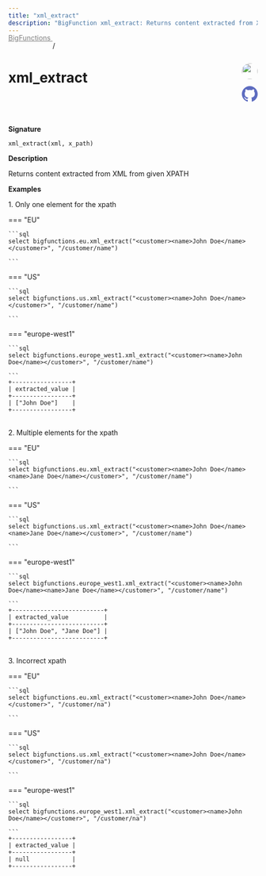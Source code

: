 ```yaml
---
title: "xml_extract"
description: "BigFunction xml_extract: Returns content extracted from XML from given XPATH"
---
```


<a style="color: gray; position: relative; top: -1rem" href="..">BigFunctions </a> / 

# xml_extract


<div style="position: relative; top: -4rem; margin-bottom:  -2rem; text-align: right; z-index: 9999;">
  
  <a href="https://www.linkedin.com/in/shivamsingh012/" title="Author: Shivam Singh" target="_blank">
    <img src="https://media.licdn.com/dms/image/D4D03AQERv0qwECH0DA/profile-displayphoto-shrink_200_200/0/1675233460732?e=1686182400&v=beta&t=HqngiSx5zd4llZStwf3L0k2T_pE8qvnEj7NguWNJTOo" width="32" style=" border-radius: 50% !important">
  </a>
  
  <a href="xml_extract.yaml" title="Edit on GitHub" target="_blank"><svg xmlns="http://www.w3.org/2000/svg" width="32" height="32" viewBox="0 0 24 24"><path fill="#5d6cc0" d="M12 0c-6.626 0-12 5.373-12 12 0 5.302 3.438 9.8 8.207 11.387.599.111.793-.261.793-.577v-2.234c-3.338.726-4.033-1.416-4.033-1.416-.546-1.387-1.333-1.756-1.333-1.756-1.089-.745.083-.729.083-.729 1.205.084 1.839 1.237 1.839 1.237 1.07 1.834 2.807 1.304 3.492.997.107-.775.418-1.305.762-1.604-2.665-.305-5.467-1.334-5.467-5.931 0-1.311.469-2.381 1.236-3.221-.124-.303-.535-1.524.117-3.176 0 0 1.008-.322 3.301 1.23.957-.266 1.983-.399 3.003-.404 1.02.005 2.047.138 3.006.404 2.291-1.552 3.297-1.23 3.297-1.23.653 1.653.242 2.874.118 3.176.77.84 1.235 1.911 1.235 3.221 0 4.609-2.807 5.624-5.479 5.921.43.372.823 1.102.823 2.222v3.293c0 .319.192.694.801.576 4.765-1.589 8.199-6.086 8.199-11.386 0-6.627-5.373-12-12-12z"/></svg></a>
</div>



**Signature** 
```
xml_extract(xml, x_path)
```

**Description**

Returns content extracted from XML from given XPATH





**Examples**



<span style="color: var(--md-typeset-a-color);">1. Only one element for the xpath</span>









=== "EU"

    ```sql
    select bigfunctions.eu.xml_extract("<customer><name>John Doe</name></customer>", "/customer/name")
    
    ```




=== "US"

    ```sql
    select bigfunctions.us.xml_extract("<customer><name>John Doe</name></customer>", "/customer/name")
    
    ```




=== "europe-west1"

    ```sql
    select bigfunctions.europe_west1.xml_extract("<customer><name>John Doe</name></customer>", "/customer/name")
    
    ```









<pre style="margin-top: -1rem;">
<code style="padding-top: 0px; padding-bottom: 0px;">+-----------------+
| extracted_value |
+-----------------+
| [&#34;John Doe&#34;]    |
+-----------------+
</code>
</pre>









<span style="color: var(--md-typeset-a-color);">2. Multiple elements for the xpath</span>









=== "EU"

    ```sql
    select bigfunctions.eu.xml_extract("<customer><name>John Doe</name><name>Jane Doe</name></customer>", "/customer/name")
    
    ```




=== "US"

    ```sql
    select bigfunctions.us.xml_extract("<customer><name>John Doe</name><name>Jane Doe</name></customer>", "/customer/name")
    
    ```




=== "europe-west1"

    ```sql
    select bigfunctions.europe_west1.xml_extract("<customer><name>John Doe</name><name>Jane Doe</name></customer>", "/customer/name")
    
    ```









<pre style="margin-top: -1rem;">
<code style="padding-top: 0px; padding-bottom: 0px;">+--------------------------+
| extracted_value          |
+--------------------------+
| [&#34;John Doe&#34;, &#34;Jane Doe&#34;] |
+--------------------------+
</code>
</pre>









<span style="color: var(--md-typeset-a-color);">3. Incorrect xpath</span>









=== "EU"

    ```sql
    select bigfunctions.eu.xml_extract("<customer><name>John Doe</name></customer>", "/customer/na")
    
    ```




=== "US"

    ```sql
    select bigfunctions.us.xml_extract("<customer><name>John Doe</name></customer>", "/customer/na")
    
    ```




=== "europe-west1"

    ```sql
    select bigfunctions.europe_west1.xml_extract("<customer><name>John Doe</name></customer>", "/customer/na")
    
    ```









<pre style="margin-top: -1rem;">
<code style="padding-top: 0px; padding-bottom: 0px;">+-----------------+
| extracted_value |
+-----------------+
| null            |
+-----------------+
</code>
</pre>









